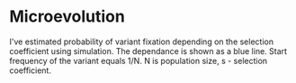 # Microevolution
I've estimated probability of variant fixation depending on the selection coefficient using simulation. The dependance is shown as a blue line. Start frequency of the variant equals 1/N. N is population size, s - selection coefficient.
